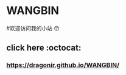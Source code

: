 # WANGBIN
#欢迎访问我的小站  :kissing_closed_eyes:

## click here  :octocat:
### https://dragonir.github.io/WANGBIN/ 